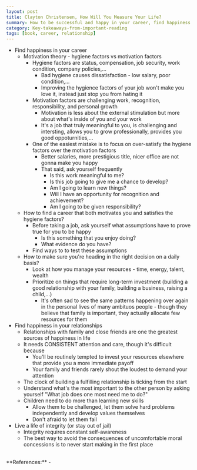 ```yaml
---
layout: post
title: Clayton Christensen, How Will You Measure Your Life?
summary: How to be successful and happy in your career, find happiness in relationships, live a life of integrity
category: Key-takeaways-from-important-reading
tags: [book, career, relationship]
---
```


- Find happiness in your career
  - Motivation theory - hygiene factors vs motivation factors
    - Hygiene factors are status, compensation, job security, work condition, company policies,...
      - Bad hygiene causes dissatisfaction - low salary, poor condition,...
      - Improving the hygience factors of your job won't make you love it, instead just stop you from hating it
    - Motivation factors are challenging work, recognition, responsibility, and personal growth
      - Motivation is less about the external stimulation but more about what's inside of you and your work
      - It's a job that truly meaningful to you, is challenging and intersting, allows you to grow professionally, provides you good oppoturnities,...
    - One of the easiest mistake is to focus on over-satisfy the hygiene factors over the motivation factors
      - Better salaries, more prestigious title, nicer office are not gonna make you happy
      - That said, ask yourself frequently
        - Is this work meaningful to me?
        - Is this job going to give me a chance to develop?
        - Am I going to learn new things?
        - Will I have an opportunity for recognition and achievement?
        - Am I going to be given responsibility?
  - How to find a career that both motivates you and satisfies the hygiene factors?
    - Before taking a job, ask yourself what assumptions have to prove true for you to be happy
      - Is this something that you enjoy doing?
      - What evidence do you have?
    - Find ways to to test these assumptions
  - How to make sure you're heading in the right decision on a daily basis?
    - Look at how you manage your resources - time, energy, talent, wealth
    - Prioritize on things that require long-term investment (building a good relationship with your family, building a business, raising a child,...)
      - It's often sad to see the same patterns happening over again in the personal lives of many ambituos people - though they believe that family is important, they actually allocate few resources for them
- Find happiness in your relationships
  - Relationships with family and close friends are one the greatest sources of happiness in life
  - It needs CONSISTENT attention and care, though it's difficult because
    - You'll be routinely tempted to invest your resources elsewhere that provide you a more immediate payoff
    - Your family and friends rarely shout the loudest to demand your attention
  - The clock of building a fulfilling relationship is ticking from the start
  - Understand what's the most important to the other person by asking yourself "What job does one most need me to do?"
  - Children need to do more than learning new skills
    - Allow them to be challenged, let them solve hard problems independently and develop values themselves
    - Don't afraid to let them fail
- Live a life of integrity (or stay out of jail)
  - Integrity requires constant self-awareness
  - The best way to avoid the consequences of uncomfortable moral concessions is to never start making in the first place

<br>
**References:**
- <https://www.amazon.com/How-Will-Measure-Your-Life/dp/0062102419>
